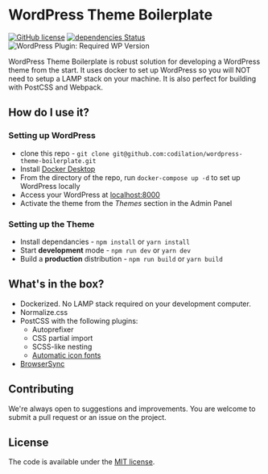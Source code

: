 # WordPress Theme Boilerplate
[![GitHub license](https://img.shields.io/github/license/codilation/wordpress-theme-boilerplate)](https://github.com/codiltion/wordpress-theme-boilerplate/blob/master/LICENSE)
[![dependencies Status](https://david-dm.org/codilation/wordpress-theme-boilerplate/status.svg)](https://david-dm.org/codilation/wordpress-theme-boilerplate)
![WordPress Plugin: Required WP Version](https://img.shields.io/wordpress/plugin/wp-version/gutenberg)

WordPress Theme Boilerplate is robust solution for developing a WordPress theme from the start. It uses docker to set up WordPress so you will NOT need to setup a LAMP stack on your machine. It is also perfect for building with PostCSS and Webpack.

## How do I use it?

### Setting up WordPress

- clone this repo - `git clone git@github.com:codilation/wordpress-theme-boilerplate.git`
- Install [Docker Desktop](https://www.docker.com/products/docker-desktop)
- From the directory of the repo, run `docker-compose up -d` to set up WordPress locally
- Access your WordPress at [localhost:8000](http://localhost:8000)
- Activate the theme from the *Themes* section in the Admin Panel

### Setting up the Theme

- Install dependancies - `npm install` or `yarn install`
- Start **development** mode - `npm run dev` or `yarn dev`
- Build a **production** distribution - `npm run build` or `yarn build`

## What's in the box?

- Dockerized. No LAMP stack required on your development computer.
- Normalize.css
- PostCSS with the following plugins:
    - Autoprefixer
    - CSS partial import
    - SCSS-like nesting
    - [Automatic icon fonts](https://www.npmjs.com/package/iconfont-webpack-plugin)
- [BrowserSync](https://www.browsersync.io/)

## Contributing

We're always open to suggestions and improvements. You are welcome to submit a pull request or an issue on the project.

## License

The code is available under the [MIT license](LICENSE.txt).